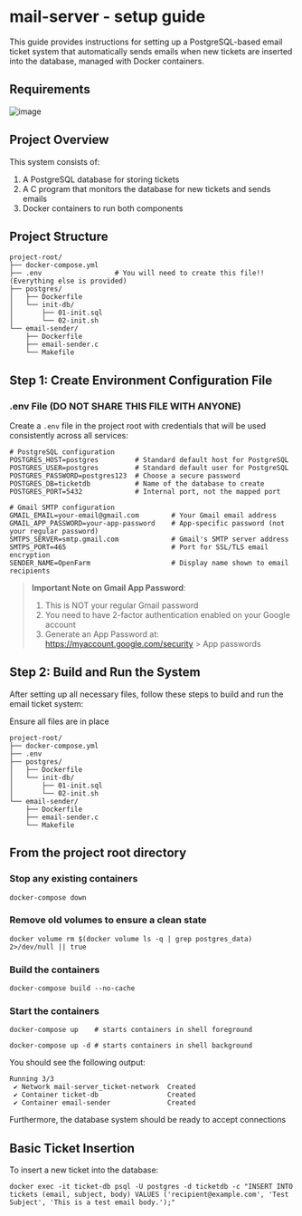 # mail-server - setup guide

This guide provides instructions for setting up a PostgreSQL-based email ticket system that automatically sends emails when new tickets are inserted into the database, managed with Docker containers.

## Requirements

![image](https://github.com/user-attachments/assets/20b18bcd-8db7-4e9d-92a2-d76cfa407d47)

## Project Overview

This system consists of:
1. A PostgreSQL database for storing tickets
2. A C program that monitors the database for new tickets and sends emails
3. Docker containers to run both components

## Project Structure

```
project-root/
├── docker-compose.yml
├── .env                  # You will need to create this file!! (Everything else is provided)
├── postgres/
│   ├── Dockerfile
│   └── init-db/        
│       ├── 01-init.sql
│       └── 02-init.sh
└── email-sender/
    ├── Dockerfile
    ├── email-sender.c
    └── Makefile
```

## Step 1: Create Environment Configuration File

### .env File (DO NOT SHARE THIS FILE WITH ANYONE)

Create a `.env` file in the project root with credentials that will be used consistently across all services:

```
# PostgreSQL configuration
POSTGRES_HOST=postgres         # Standard default host for PostgreSQL 
POSTGRES_USER=postgres         # Standard default user for PostgreSQL 
POSTGRES_PASSWORD=postgres123  # Choose a secure password
POSTGRES_DB=ticketdb           # Name of the database to create
POSTGRES_PORT=5432             # Internal port, not the mapped port

# Gmail SMTP configuration
GMAIL_EMAIL=your-email@gmail.com        # Your Gmail email address
GMAIL_APP_PASSWORD=your-app-password    # App-specific password (not your regular password)
SMTPS_SERVER=smtp.gmail.com             # Gmail's SMTP server address
SMTPS_PORT=465                          # Port for SSL/TLS email encryption
SENDER_NAME=OpenFarm                    # Display name shown to email recipients
```

> **Important Note on Gmail App Password**: 
> 1. This is NOT your regular Gmail password
> 2. You need to have 2-factor authentication enabled on your Google account
> 3. Generate an App Password at: https://myaccount.google.com/security > App passwords

## Step 2: Build and Run the System
After setting up all necessary files, follow these steps to build and run the email ticket system:

Ensure all files are in place
```
project-root/
├── docker-compose.yml
├── .env
├── postgres/
│   ├── Dockerfile
│   └── init-db/        
│       ├── 01-init.sql
│       └── 02-init.sh    
└── email-sender/
    ├── Dockerfile
    ├── email-sender.c
    └── Makefile
```

## From the project root directory

### Stop any existing containers

```
docker-compose down
```

### Remove old volumes to ensure a clean state

```
docker volume rm $(docker volume ls -q | grep postgres_data) 2>/dev/null || true
```

### Build the containers

```
docker-compose build --no-cache
```

### Start the containers
```
docker-compose up    # starts containers in shell foreground

docker-compose up -d # starts containers in shell background
```

You should see the following output:

```
Running 3/3
 ✔ Network mail-server_ticket-network  Created
 ✔ Container ticket-db                 Created
 ✔ Container email-sender              Created
```

Furthermore, the database system should be ready to accept connections

## Basic Ticket Insertion

To insert a new ticket into the database:

```
docker exec -it ticket-db psql -U postgres -d ticketdb -c "INSERT INTO tickets (email, subject, body) VALUES ('recipient@example.com', 'Test Subject', 'This is a test email body.');"
```
